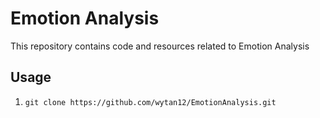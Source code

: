 # Emotion Analysis

This repository contains code and resources related to Emotion Analysis

Usage
-----------------------------
1. `git clone https://github.com/wytan12/EmotionAnalysis.git`
